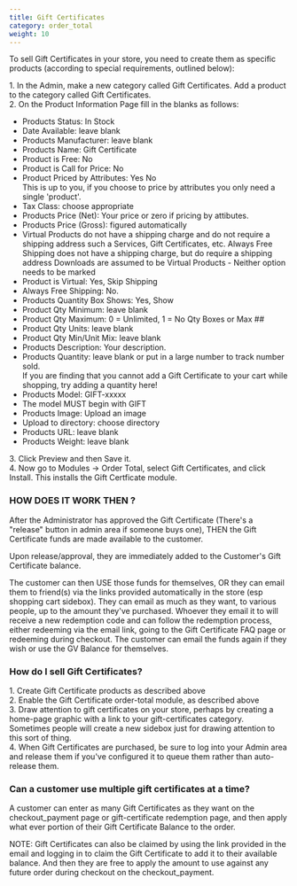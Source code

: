```yaml
---
title: Gift Certificates
category: order_total
weight: 10
---
```


To sell Gift Certificates in your store, you need to create them as specific products (according to special requirements, outlined below):  

1\. In the Admin, make a new category called Gift Certificates. Add a product to the category called Gift Certificates.  
2\. On the Product Information Page fill in the blanks as follows:  

*   Products Status: In Stock
*   Date Available: leave blank
*   Products Manufacturer: leave blank
*   Products Name: Gift Certificate
*   Product is Free: No
*   Product is Call for Price: No
*   Product Priced by Attributes: Yes No  
    This is up to you, if you choose to price by attributes you only need a single 'product'.
*   Tax Class: choose appropriate
*   Products Price (Net): Your price or zero if pricing by attibutes.
*   Products Price (Gross): figured automatically
*   Virtual Products do not have a shipping charge and do not require a shipping address such a Services, Gift Certificates, etc. Always Free Shipping does not have a shipping charge, but do require a shipping address Downloads are assumed to be Virtual Products - Neither option needs to be marked
*   Product is Virtual: Yes, Skip Shipping
*   Always Free Shipping: No.
*   Products Quantity Box Shows: Yes, Show
*   Product Qty Minimum: leave blank
*   Product Qty Maximum: 0 = Unlimited, 1 = No Qty Boxes or Max ##
*   Product Qty Units: leave blank
*   Product Qty Min/Unit Mix: leave blank
*   Products Description: Your description.
*   Products Quantity: leave blank or put in a large number to track number sold.  
    If you are finding that you cannot add a Gift Certificate to your cart while shopping, try adding a quantity here!
*   Products Model: GIFT-xxxxx
*   The model MUST begin with GIFT
*   Products Image: Upload an image
*   Upload to directory: choose directory
*   Products URL: leave blank
*   Products Weight: leave blank

3\. Click Preview and then Save it.  
4\. Now go to Modules -> Order Total, select Gift Certificates, and click Install. This installs the Gift Certficate module. 

### HOW DOES IT WORK THEN ?
After the Administrator has approved the Gift Certificate (There's a "release" button in admin area if someone buys one), THEN the Gift Certificate funds are made available to the customer.  

Upon release/approval, they are immediately added to the Customer's Gift Certificate balance.  

The customer can then USE those funds for themselves, OR they can email them to friend(s) via the links provided automatically in the store (esp shopping cart sidebox). They can email as much as they want, to various people, up to the amount they've purchased. Whoever they email it to will receive a new redemption code and can follow the redemption process, either redeeming via the email link, going to the Gift Certificate FAQ page or redeeming during checkout. The customer can email the funds again if they wish or use the GV Balance for themselves.  

### How do I sell Gift Certificates?
1\. Create Gift Certificate products as described above  
2\. Enable the Gift Certificate order-total module, as described above  
3\. Draw attention to gift certificates on your store, perhaps by creating a home-page graphic with a link to your gift-certificates category.  Sometimes people will create a new sidebox just for drawing attention to this sort of thing.  
4\. When Gift Certificates are purchased, be sure to log into your Admin area and release them if you've configured it to queue them rather than auto-release them.

### Can a customer use multiple gift certificates at a time?
A customer can enter as many Gift Certificates as they want on the checkout_payment page or gift-certificate redemption page, and then apply what ever portion of their Gift Certificate Balance to the order.

NOTE: Gift Certificates can also be claimed by using the link provided in the email and logging in to claim the Gift Certificate to add it to their available balance.   And then they are free to apply the amount to use against any future order during checkout on the checkout_payment.

